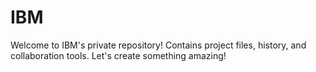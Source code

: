 # IBM
Welcome to IBM's private repository! Contains project files, history, and collaboration tools. Let's create something amazing!
